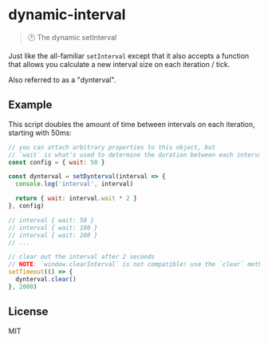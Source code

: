 # dynamic-interval

> :clock1: The dynamic setInterval

Just like the all-familiar `setInterval` except that it also accepts a function that allows you calculate a new interval size on each iteration / tick.

Also referred to as a "dynterval".

## Example

This script doubles the amount of time between intervals on each iteration, starting with 50ms:

```js
// you can attach arbitrary properties to this object, but
// `wait` is what's used to determine the duration between each interval
const config = { wait: 50 }

const dynterval = setDynterval(interval => {
  console.log('interval', interval)

  return { wait: interval.wait * 2 }
}, config)

// interval { wait: 50 }
// interval { wait: 100 }
// interval { wait: 200 }
// ...

// clear out the interval after 2 seconds
// NOTE: `window.clearInterval` is not compatible! use the `clear` method instead
setTimeout(() => {
  dynterval.clear()
}, 2000)
```

## License

MIT
